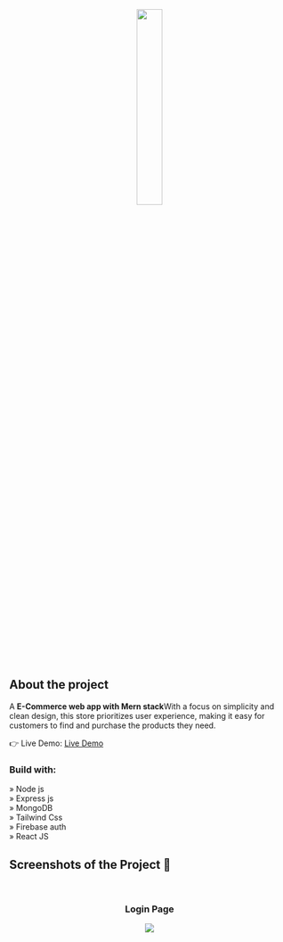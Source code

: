 <div align='center'><img style="width:30%" src='#'/></div>

<h2>About the project</h2>

<p>A <b>E-Commerce web app with Mern stack</b>With a focus on simplicity and clean design, this store prioritizes user experience, making it easy for customers to find and purchase the products they need.</p>



👉 Live Demo: <a href='#'>Live Demo</a>

<h3>Build with:</h3>

» Node js <br>
» Express js <br>
» MongoDB <br>
» Tailwind Css <br>
» Firebase auth <br>
» React JS

<h2>Screenshots of the Project 📸</h2>
<br>
<h3 align='center'>Login Page</h3>

<div align='center'>
<img src='https://i.ibb.co/7gwKCPx/screencapture-localhost-5173-2023-11-22-15-43-48.png'/>

</div>


